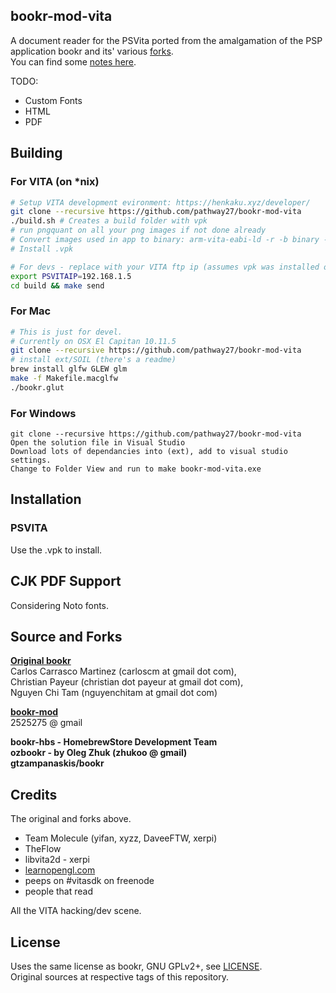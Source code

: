## bookr-mod-vita

A document reader for the PSVita ported from the amalgamation of the PSP application bookr and its' various [forks](https://github.com/pathway27/bookr-mod-vita#forks).  
You can find some [notes here](https://github.com/pathway27/bookr-mod-vita/blob/master/notes.md).

TODO:

- Custom Fonts
- HTML
- PDF

## Building

### For VITA (on *nix)

```sh
# Setup VITA development evironment: https://henkaku.xyz/developer/
git clone --recursive https://github.com/pathway27/bookr-mod-vita
./build.sh # Creates a build folder with vpk
# run pngquant on all your png images if not done already
# Convert images used in app to binary: arm-vita-eabi-ld -r -b binary -o image.o image.png
# Install .vpk

# For devs - replace with your VITA ftp ip (assumes vpk was installed once)
export PSVITAIP=192.168.1.5
cd build && make send
```

### For Mac

```sh
# This is just for devel.
# Currently on OSX El Capitan 10.11.5
git clone --recursive https://github.com/pathway27/bookr-mod-vita
# install ext/SOIL (there's a readme)
brew install glfw GLEW glm
make -f Makefile.macglfw
./bookr.glut
```

### For Windows

```
git clone --recursive https://github.com/pathway27/bookr-mod-vita
Open the solution file in Visual Studio
Download lots of dependancies into (ext), add to visual studio settings.
Change to Folder View and run to make bookr-mod-vita.exe
```

## Installation

### PSVITA

Use the .vpk to install.

## CJK PDF Support

Considering Noto fonts.

## Source and Forks

**[Original bookr](https://sourceforge.net/projects/bookr/)**  
Carlos Carrasco Martinez (carloscm at gmail dot com),  
Christian Payeur (christian dot payeur at gmail dot com),  
Nguyen Chi Tam (nguyenchitam at gmail dot com)  

**[bookr-mod](https://code.google.com/archive/p/bookr-mod/)**  
2525275 @ gmail

**bookr-hbs - HomebrewStore Development Team**  
**ozbookr - by Oleg Zhuk (zhukoo @ gmail)**  
**gtzampanaskis/bookr**

## Credits

The original and forks above.  

- Team Molecule (yifan, xyzz, DaveeFTW, xerpi)
- TheFlow
- libvita2d - xerpi
- [learnopengl.com](learnopengl.com)
- peeps on #vitasdk on freenode
- people that read

All the VITA hacking/dev scene.

## License

Uses the same license as bookr, GNU GPLv2+, see [LICENSE](https://github.com/pathway27/bookr-mod-vita/blob/master/LICENSE).  
Original sources at respective tags of this repository.
